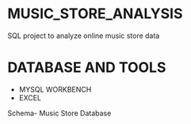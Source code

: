 # MUSIC_STORE_ANALYSIS
SQL project to analyze online music store data


# DATABASE AND TOOLS
* MYSQL WORKBENCH
* EXCEL

Schema- Music Store Database

